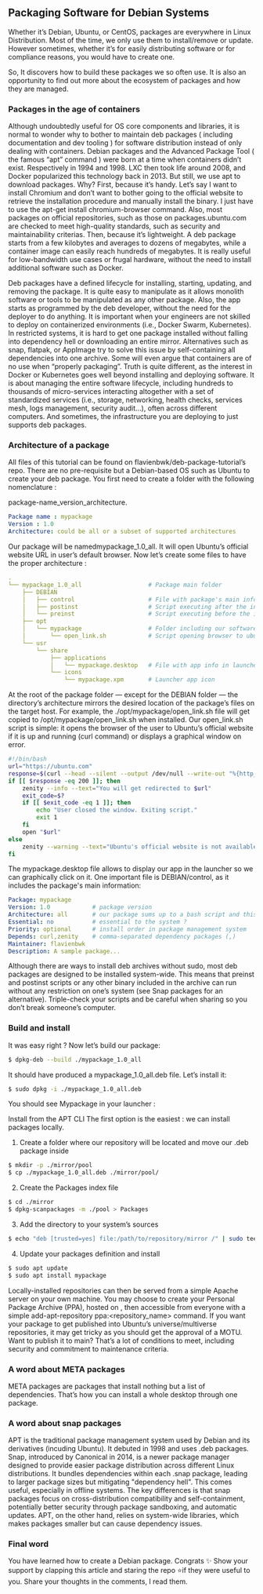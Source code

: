 ## Packaging Software for Debian Systems
Whether it’s Debian, Ubuntu, or CentOS, packages are everywhere in Linux Distribution. Most of the time, we only use them to install/remove or update.
However sometimes, whether it’s for easily distributing software or for compliance reasons, you would have to create one.

So, It discovers how to build these packages we so often use. It is also an opportunity to find out more about the ecosystem of packages and how they are managed.

### Packages in the age of containers
Although undoubtedly useful for OS core components and libraries, it is normal to wonder why to bother to maintain deb packages ( including documentation and dev tooling ) for software distribution instead of only dealing with containers.
Debian packages and the Advanced Package Tool ( the famous “apt” command ) were born at a time when containers didn’t exist. Respectively in 1994 and 1998. LXC then took life around 2008, and Docker popularized this technology back in 2013.
But still, we use apt to download packages. Why? First, because it’s handy. Let’s say I want to install Chromium and don’t want to bother going to the official website to retrieve the installation procedure and manually install the binary.
I just have to use the apt-get install chromium-browser command. Also, most packages on official repositories, such as those on packages.ubuntu.com are checked to meet high-quality standards, such as security and maintainability criterias.
Then, because it’s lightweight. A deb package starts from a few kilobytes and averages to dozens of megabytes, while a container image can easily reach hundreds of megabytes. It is really useful for low-bandwidth use cases or frugal hardware,
without the need to install additional software such as Docker.

Deb packages have a defined lifecycle for installing, starting, updating, and removing the package. It is quite easy to manipulate as it allows monolith software or tools to be manipulated as any other package.
Also, the app starts as programmed by the deb developer, without the need for the deployer to do anything. It is important when your engineers are not skilled to deploy on containerized environments (i.e., Docker Swarm, Kubernetes).
In restricted systems, it is hard to get one package installed without falling into dependency hell or downloading an entire mirror. Alternatives such as snap, flatpak, or AppImage try to solve this issue by self-containing all dependencies into one archive.
Some will even argue that containers are of no use when “properly packaging”. Truth is quite different, as the interest in Docker or Kubernetes goes well beyond installing and deploying software.
It is about managing the entire software lifecycle, including hundreds to thousands of micro-services interacting altogether with a set of standardized services (i.e., storage, networking, health checks, services mesh, logs management, security audit…), often across different computers.
And sometimes, the infrastructure you are deploying to just supports deb packages.


### Architecture of a package
All files of this tutorial can be found on flavienbwk/deb-package-tutorial’s repo. There are no pre-requisite but a Debian-based OS such as Ubuntu to create your deb package.
You first need to create a folder with the following nomenclature :

package-name_version_architecture.

```yaml
Package name : mypackage
Version : 1.0
Architecture: could be all or a subset of supported architectures
```

Our package will be namedmypackage_1.0_all. It will open Ubuntu’s official website URL in user’s default browser.
Now let’s create some files to have the proper architecture :


```yaml
.
└── mypackage_1.0_all                   # Package main folder
    ├── DEBIAN
    │   ├── control                     # File with package's main info
    │   ├── postinst                    # Script executing after the install
    │   └── preinst                     # Script executing before the install
    ├── opt
    │   └── mypackage                   # Folder including our software
    │       └── open_link.sh            # Script opening browser to ubuntu.com
    └── usr
        └── share
            ├── applications
            │   └── mypackage.desktop   # File with app info in launcher
            └── icons
                └── mypackage.xpm       # Launcher app icon
```

At the root of the package folder — except for the DEBIAN folder — the directory’s architecture mirrors the desired location of the package’s files on the target host.
For example, the ./opt/mypackage/open_link.sh file will get copied to /opt/mypackage/open_link.sh when installed.
Our open_link.sh script is simple: it opens the browser of the user to Ubuntu’s official website if it is up and running (curl command) or displays a graphical window on error.

```bash
#!/bin/bash
url="https://ubuntu.com"
response=$(curl --head --silent --output /dev/null --write-out "%{http_code}" "$url")
if [[ $response -eq 200 ]]; then
    zenity --info --text="You will get redirected to $url"
    exit_code=$?
    if [[ $exit_code -eq 1 ]]; then
        echo "User closed the window. Exiting script."
        exit 1
    fi
    open "$url"
else
    zenity --warning --text="Ubuntu's official website is not available at this moment."
fi
```

The mypackage.desktop file allows to display our app in the launcher so we can graphically click on it.
One important file is DEBIAN/control, as it includes the package's main information:
```yaml
Package: mypackage
Version: 1.0            # package version
Architecture: all       # our package sums up to a bash script and this is POSIX
Essential: no           # essential to the system ?
Priority: optional      # install order in package management system
Depends: curl,zenity    # comma-separated dependency packages (,)
Maintainer: flavienbwk
Description: A sample package...
```

Although there are ways to install deb archives without sudo, most deb packages are designed to be installed system-wide.
This means that preinst and postinst scripts or any other binary included in the archive can run without any restriction on one’s system (see Snap packages for an alternative).
Triple-check your scripts and be careful when sharing so you don’t break someone’s computer.

### Build and install
It was easy right ? Now let’s build our package:
```bash
$ dpkg-deb --build ./mypackage_1.0_all
```

It should have produced a mypackage_1.0_all.deb file. Let’s install it:
```bash
$ sudo dpkg -i ./mypackage_1.0_all.deb
```

You should see Mypackage in your launcher :

Install from the APT CLI
The first option is the easiest : we can install packages locally.

1. Create a folder where our repository will be located and move our .deb package inside
```bash
$ mkdir -p ./mirror/pool
$ cp ./mypackage_1.0_all.deb ./mirror/pool/
```

2. Create the Packages index file
```bash
$ cd ./mirror
$ dpkg-scanpackages -m ./pool > Packages
```

3. Add the directory to your system’s sources
```bash
$ echo "deb [trusted=yes] file:/path/to/repository/mirror /" | sudo tee /etc/apt/sources.list.d/mypackage.list
```

4. Update your packages definition and install
```bash
$ sudo apt update
$ sudo apt install mypackage
```

Locally-installed repositories can then be served from a simple Apache server on your own machine.
You may choose to create your Personal Package Archive (PPA), hosted on , then accessible from everyone with a simple add-apt-repository ppa:<repository_name> command.
If you want your package to get published into Ubuntu’s universe/multiverse repositories, it may get tricky as you should get the approval of a MOTU.
Want to publish it to main? That’s a lot of conditions to meet, including security and commitment to maintenance criteria.

### A word about META packages
META packages are packages that install nothing but a list of dependencies.
That’s how you can install a whole desktop through one package.

### A word about snap packages
APT is the traditional package management system used by Debian and its derivatives (incuding Ubuntu). It debuted in 1998 and uses .deb packages.
Snap, introduced by Canonical in 2014, is a newer package manager designed to provide easier package distribution across different Linux distributions.
It bundles dependencies within each .snap package, leading to larger package sizes but mitigating "dependency hell". This comes useful, especially in offline systems.
The key differences is that snap packages focus on cross-distribution compatibility and self-containment, potentially better security through package sandboxing, and automatic updates.
APT, on the other hand, relies on system-wide libraries, which makes packages smaller but can cause dependency issues.

### Final word
You have learned how to create a Debian package. Congrats ✨
Show your support by clapping this article and staring the repo ⭐if they were useful to you. Share your thoughts in the comments, I read them.

